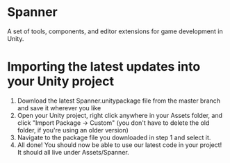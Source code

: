 # Spanner
A set of tools, components, and editor extensions for game development in Unity.

# Importing the latest updates into your Unity project
1. Download the latest Spanner.unitypackage file from the master branch and save it wherever you like
2. Open your Unity project, right click anywhere in your Assets folder, and click "Import Package -> Custom" (you don't have to delete the old folder, if you're using an older version)
3. Navigate to the package file you downloaded in step 1 and select it.
4. All done! You should now be able to use our latest code in your project! It should all live under Assets/Spanner.
